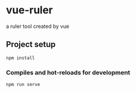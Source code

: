 # vue-ruler
a ruler tool created by vue

## Project setup
```
npm install
```

### Compiles and hot-reloads for development
```
npm run serve